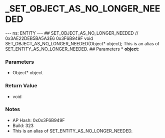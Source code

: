 # _SET_OBJECT_AS_NO_LONGER_NEEDED

--- ns: ENTITY --- ## SET_OBJECT_AS_NO_LONGER_NEEDED  // 0x3AE22DEB5BA5A3E6 0x3F6B949F void SET_OBJECT_AS_NO_LONGER_NEEDED(Object* object);  This is an alias of SET_ENTITY_AS_NO_LONGER_NEEDED.  ## Parameters * **object**:

### Parameters
* Object* object

### Return Value
* void

### Notes
* AP Hash: 0x0x3F6B949F
* Build: 323
* This is an alias of SET_ENTITY_AS_NO_LONGER_NEEDED.

